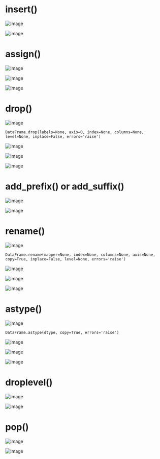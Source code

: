 # insert()

![image](https://user-images.githubusercontent.com/60442877/232367895-badab79b-1b08-48ad-8c2d-be8775fbe0c6.png)

![image](https://user-images.githubusercontent.com/60442877/232368001-eacc490a-5088-4446-b222-9afbccc4879d.png)

# assign()

![image](https://user-images.githubusercontent.com/60442877/232327907-106b7ea6-0aec-4db6-a47c-1d61494c313c.png)

![image](https://user-images.githubusercontent.com/60442877/232327916-aa744a10-6ac6-4352-a869-68c212fccd1a.png)

![image](https://user-images.githubusercontent.com/60442877/232327923-f490b685-674c-49f8-bd9f-888e28a21a3f.png)

# drop()

![image](https://user-images.githubusercontent.com/60442877/232180566-29291716-905d-4ad4-aa5e-6f29523e9489.png)

    DataFrame.drop(labels=None, axis=0, index=None, columns=None, level=None, inplace=False, errors='raise')

![image](https://user-images.githubusercontent.com/60442877/231341535-ae8e49db-1cca-4091-a95c-9dc291728c39.png)

![image](https://user-images.githubusercontent.com/60442877/231340912-fe392756-4584-4768-a5ee-896a7093d244.png)

![image](https://user-images.githubusercontent.com/60442877/231340938-b8728e1f-be1a-4859-b7c1-b7283fe34c8d.png)

# add_prefix() or add_suffix()

![image](https://user-images.githubusercontent.com/60442877/232321186-669a406f-2a3b-4960-a573-7e9d953e37f2.png)

![image](https://user-images.githubusercontent.com/60442877/232321220-fbfe83a4-956d-44ee-80b6-04ed9ca3f4fe.png)

# rename()

![image](https://user-images.githubusercontent.com/60442877/232176994-d9cd036b-6f46-474d-a20d-85094d396982.png)

    DataFrame.rename(mapper=None, index=None, columns=None, axis=None, copy=True, inplace=False, level=None, errors='raise')

![image](https://user-images.githubusercontent.com/60442877/232177091-1b15b9de-e363-4900-913d-b8de5708b2ca.png)

![image](https://user-images.githubusercontent.com/60442877/232177171-bb6eedcf-0ef8-4bee-b595-019cbee06ae1.png)

![image](https://user-images.githubusercontent.com/60442877/232177178-ab1cc955-3c59-41b8-8835-3958a643e0c5.png)

# astype()

![image](https://user-images.githubusercontent.com/60442877/232177473-06feb0fc-6337-4094-9c4a-3722bf6afa09.png)

    DataFrame.astype(dtype, copy=True, errors='raise')

![image](https://user-images.githubusercontent.com/60442877/232177485-aa2adbd1-3735-4152-a36e-79f9883563b1.png)

![image](https://user-images.githubusercontent.com/60442877/232177505-8f2d291e-6383-41c9-8350-11ec38b3b5f8.png)

![image](https://user-images.githubusercontent.com/60442877/232177507-d717c726-fc85-4f14-a0c4-35d0874061fd.png)

# droplevel()

![image](https://user-images.githubusercontent.com/60442877/232644099-fc66e402-7009-4f9f-8a55-4a7f3bf7f79c.png)

![image](https://user-images.githubusercontent.com/60442877/232644419-3107aca4-b331-44d8-a3a1-00f2a704e21a.png)

# pop()

![image](https://user-images.githubusercontent.com/60442877/232660395-c515911a-f6a8-4297-8314-4c9673336cdc.png)

![image](https://user-images.githubusercontent.com/60442877/232660573-13daf650-0915-4b4a-bcf1-689bcc07bb3d.png)



